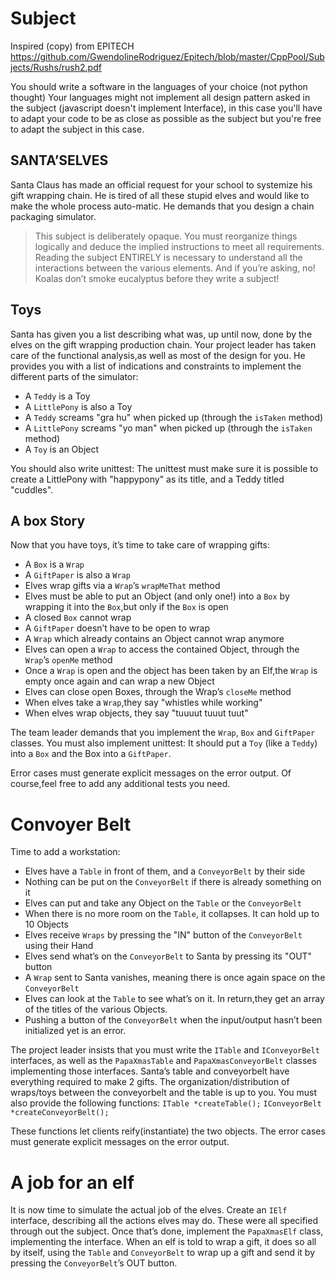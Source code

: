 
# Subject

Inspired (copy) from EPITECH https://github.com/GwendolineRodriguez/Epitech/blob/master/CppPool/Subjects/Rushs/rush2.pdf

You should write a software in the languages of your choice (not python thought)
Your languages might not implement all design pattern asked in the subject (javascript doesn't
implement Interface), in this case you'll have to adapt your code to be as close as possible as the
subject but you're free to adapt the subject in this case.

## SANTA’SELVES

Santa Claus has made an official request for your school to systemize his gift wrapping chain.
He is tired of all these stupid elves and would like to make the whole process auto-matic.
He demands that you design a chain packaging simulator.

> This subject is deliberately opaque. You must reorganize things logically and deduce the implied
> instructions to meet all requirements. Reading the subject ENTIRELY is necessary to understand all
> the interactions between the various elements. And if you’re asking, no! Koalas don’t smoke
> eucalyptus before they write a subject!

## Toys

Santa has given you a list describing what was, up until now, done by the elves on the gift wrapping
production chain.
Your project leader has taken care of the functional analysis,as well as most of the design for you.
He provides you with a list of indications and constraints to implement the different parts of the
simulator:
  - A `Teddy` is a Toy
  - A `LittlePony` is also a Toy
  - A `Teddy` screams "gra hu" when picked up (through the `isTaken` method)
  - A `LittlePony` screams "yo man" when picked up (through the `isTaken` method)
  - A `Toy` is an Object

You should also write unittest:
The unittest must make sure it is possible to create a LittlePony with "happypony" as its title, and
a Teddy titled "cuddles".


## A box Story

Now that you have toys, it’s time to take care of wrapping gifts:
  - A `Box` is a `Wrap`
  - A `GiftPaper` is also a  `Wrap`
  - Elves wrap gifts via a `Wrap`’s `wrapMeThat` method
  - Elves must be able to put an Object (and only one!) into a `Box` by wrapping it into the
    `Box`,but only if the `Box` is open
  - A closed `Box` cannot wrap
  - A `GiftPaper` doesn’t have to be open to wrap
  - A `Wrap` which already contains an Object cannot wrap anymore
  - Elves can open a `Wrap` to access the contained Object, through the `Wrap`’s `openMe` method
  - Once a `Wrap` is open and the object has been taken by an Elf,the `Wrap` is empty once again and
    can wrap a new Object
  - Elves can close open Boxes, through the Wrap’s `closeMe` method
  - When elves take a `Wrap`,they say "whistles while working"
  - When elves wrap objects, they say "tuuuut tuuut tuut"

The team leader demands that you implement the `Wrap`, `Box` and `GiftPaper` classes.
You must also implement unittest: It should put a `Toy` (like a `Teddy`) into a `Box` and the Box
into a `GiftPaper`.

Error cases must generate explicit messages on the error output.
Of course,feel free to add any additional tests you need.

# Convoyer Belt

Time to add a workstation:
  - Elves have a `Table` in front of them, and a `ConveyorBelt` by their side
  - Nothing can be put on the `ConveyorBelt` if there is already something on it
  - Elves can put and take any Object on the `Table` or the `ConveyorBelt`
  - When there is no more room on the `Table`, it collapses. It can hold up to 10 Objects
  - Elves receive `Wraps` by pressing the "IN" button of the `ConveyorBelt` using their Hand
  - Elves send what’s on the `ConveyorBelt` to Santa by pressing its "OUT" button
  - A `Wrap` sent to Santa vanishes, meaning there is once again space on the `ConveyorBelt`
  - Elves can look at the `Table` to see what’s on it. In return,they get an array of the titles of
    the various Objects.
  - Pushing a button of the `ConveyorBelt` when the input/output hasn’t been initialized yet is an
    error.

The project leader insists that you must write the `ITable` and `IConveyorBelt` interfaces, as well
as the `PapaXmasTable` and `PapaXmasConveyorBelt` classes implementing those interfaces.
Santa’s table and conveyorbelt have everything required to make 2 gifts. The
organization/distribution of wraps/toys between the conveyorbelt and the table is up to you.
You must also provide the following functions:
  `ITable *createTable();`
  `IConveyorBelt *createConveyorBelt();`

These functions let clients reify(instantiate) the two objects.
The error cases must generate explicit messages on the error output.


# A job for an elf

It is now time to simulate the actual job of the elves.
Create an `IElf` interface, describing all the actions elves may do.
These were all specified through out the subject. Once that’s done, implement the `PapaXmasElf`
class, implementing the interface.
When an elf is told to wrap a gift, it does so all by itself, using the `Table` and `ConveyorBelt`
to wrap up a gift and send it by pressing the `ConveyorBelt`’s OUT button.
